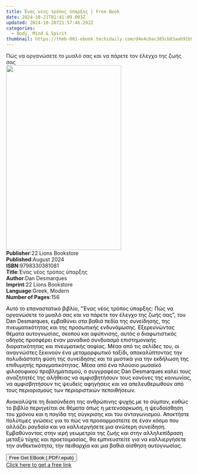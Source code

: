 ```yaml
---
title: Ένας νέος τρόπος ύπαρξης | Free Book
date: 2024-10-21T01:41:09.003Z
updated: 2024-10-26T21:57:46.292Z
categories:
  - Body, Mind & Spirit
thumbnail: https://thmb-001-ebook.techidaily.com/d4e4cbac385cb83aab91b94a7042864368b640ce583a46bf8e68194a76c714ef.jpg
---
```

<main id="book-container">
  <div class="flex flex-col">
    <div class="book-brief flex-1 py-6 px-4 sm:p-6 md:py-10 md:px-8">
      <!-- brief-->
      <div class="book-brief-main">
        Πώς να οργανώσετε το μυαλό σας και να πάρετε τον έλεγχο της ζωής σας
      </div>
    </div>
    <div
      class="book-meta-info flex-1 grid gap-4 col-start-1 col-end-3 row-start-1 sm:mb-6 sm:grid-cols-4 lg:gap-6 lg:col-start-2 lg:row-end-6 lg:row-span-6 lg:mb-0"
    >
      <div
        class="book-meta-info-left place-content-center mt-4 p-4 text-sm leading-6 col-start-2 col-span-2 dark:text-slate-400"
      >
        <img
          class="w-full h-500 object-cover rounded-lg sm:h-255 sm:col-span-2 lg:col-span-full"
          src="https://img-001-ebook.techidaily.com/15fc309912ff7f301575466107f1ec052633b19ef2d944d305554aa3c36a036a.jpg"
          alt=""
          width="312"
          height="500"
        />
      </div>
      <div
        class="book-meta-info-right mt-2 col-start-1 row-start-2 col-span-3 self-center"
      >
        <!-- meta data  -->
        <div class="flex flex-col px-4 md:px-8">
          <div class="flex-1">
            <strong>Publisher</strong>:<span class="px-2"
              >22 Lions Bookstore</span
            >
          </div>
          <div class="flex-1">
            <strong>Published</strong>:<span class="px-2">August 2024</span>
          </div>
          <div class="flex-1">
            <strong>ISBN</strong>:<span class="px-2">9798330381081</span>
          </div>
          <div class="flex-1">
            <strong>Title</strong>:<span class="px-2"
              >Ένας νέος τρόπος ύπαρξης</span
            >
          </div>
          <div class="flex-1">
            <strong>Author</strong>:<span class="px-2">Dan Desmarques</span>
          </div>
          <div class="flex-1">
            <strong>Imprint</strong>:<span class="px-2"
              >22 Lions Bookstore</span
            >
          </div>
          <div class="flex-1">
            <strong>Language</strong>:<span class="px-2">Greek, Modern</span>
          </div>
          <div class="flex-1">
            <strong>Number of Pages</strong>:<span class="px-2">156</span>
          </div>
        </div>
      </div>
    </div>
    <div class="book-description flex-1 py-6 px-4 sm:p-6 md:py-10 md:px-8">
      <div class="book-description-main">
        <div accordion-content="" id="description">
          <p class="ql-align-justify">
            <span style="color: rgb(0, 0, 0)"
              >Αυτό το επαναστατικό βιβλίο, "Ένας νέος τρόπος ύπαρξης: Πώς να
              οργανώσετε το μυαλό σας και να πάρετε τον έλεγχο της ζωής σας",
              του Dan Desmarques, εμβαθύνει στα βαθιά πεδία της συνείδησης, της
              πνευματικότητας και της προσωπικής ενδυνάμωσης. Εξερευνώντας
              θέματα αυτογνωσίας, σκοπού και αφύπνισης, αυτός ο διαφωτιστικός
              οδηγός προσφέρει έναν μοναδικό συνδυασμό επιστημονικής
              διορατικότητας και πνευματικής σοφίας. Μέσα από τις σελίδες του,
              οι αναγνώστες ξεκινούν ένα μεταμορφωτικό ταξίδι, αποκαλύπτοντας
              την πολυδιάστατη φύση της συνείδησης και τα μυστικά για την
              εκδήλωση της επιθυμητής πραγματικότητας. Μέσα από ένα πλούσιο
              μωσαϊκό φιλοσοφικού προβληματισμού, ο συγγραφέας Dan Desmarques
              καλεί τους αναζητητές της αλήθειας να αμφισβητήσουν τους κανόνες
              της κοινωνίας, να αμφισβητήσουν τις ψευδείς αφηγήσεις και να
              απελευθερωθούν από τους περιορισμούς των περιοριστικών
              πεποιθήσεων.&nbsp;</span
            >
          </p>
          <p class="ql-align-justify">
            <span style="color: rgb(0, 0, 0)"
              >Ανακαλύψτε τη διασύνδεση της ανθρώπινης ψυχής με το σύμπαν, καθώς
              το βιβλίο περιηγείται σε θέματα όπως η μετενσάρκωση, η ψευδαίσθηση
              του χρόνου και η παγίδα της σύγκρισης και του ανταγωνισμού.
              Αποκτήστε πολύτιμες γνώσεις για το πώς να προσαρμοστείτε σε έναν
              κόσμο που αλλάζει ραγδαία και να καλλιεργήσετε μια ανώτερη
              συνείδηση. Εμβαθύνοντας στην ιερή γεωμετρία της ζωής και στην
              αλληλεπίδραση μεταξύ τύχης και προετοιμασίας, θα εμπνευστείτε για
              να καλλιεργήσετε την ανθεκτικότητα, την πειθαρχία και μια βαθιά
              αίσθηση αυτογνωσίας.&nbsp;</span
            >
          </p>
        </div>
        <div class="accordion-fader"></div>
      </div>
    </div>
    <div class="book-excerpts flex-1 py-6 px-4 sm:p-6 md:py-10 md:px-8"></div>
    <div
      class="book-about-author flex-1 py-6 px-4 sm:p-6 md:py-10 md:px-8"
    ></div>
    <div class="book-free-get flex-1 py-6 px-4 sm:p-6 md:py-10 md:px-8">
      <button
        id="btn-free-get"
        class="bg-blue-500 hover:bg-blue-700 text-white font-bold py-2 px-4 rounded"
      >
        Free Get EBook (.PDF/.epub)
      </button>
      <div id="countdown-display" class="px-2 text-lg mt-2"></div>
      <a
        id="free-link"
        class="hidden bg-blue-500 hover:bg-blue-700 text-white font-bold py-2 px-4 rounded"
        href="https://www.ebooks.com/en-us/book/211447817/ebook/dan-desmarques/"
        target="_blank"
        >Click here to get a free link</a
      >
    </div>
    <script>
      let countdownTime = 0;
      let countdownInterval = null;
      document
        .getElementById('btn-free-get')
        .addEventListener('click', startCountdown);
      function startCountdown() {
        countdownTime = new Date().getTime() + 60000 * 3;
        countdownInterval = setInterval(updateCountdown, 1000);
        document.getElementById('btn-free-get').disabled = true;
        document
          .getElementById('btn-free-get')
          .classList.add('bg-gray-500', 'cursor-not-allowed');
      }
      function updateCountdown() {
        let currentTime = new Date().getTime();
        let timeLeft = countdownTime - currentTime;
        let secondsLeft = Math.floor(timeLeft / 1000);
        document.getElementById('countdown-display').innerHTML =
          `Remaining time: ${secondsLeft} seconds.`;
        if (secondsLeft <= 0) {
          clearInterval(countdownInterval);
          document.getElementById('btn-free-get').classList.add('hidden');
          document.getElementById('free-link').classList.remove('hidden');
          document.getElementById('countdown-display').innerHTML = '';
        }
      }
    </script>
  </div>
</main>

<ins class="adsbygoogle"
      style="display:block"
      data-ad-client="ca-pub-7571918770474297"
      data-ad-slot="8358498916"
      data-ad-format="auto"
      data-full-width-responsive="true"></ins>
    